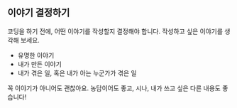 ## 이야기 결정하기

코딩을 하기 전에, 어떤 이야기를 작성할지 결정해야 합니다. 작성하고 싶은 이야기를 생각해 보세요.

+ 유명한 이야기
+ 내가 만든 이야기
+ 내가 겪은 일, 혹은 내가 아는 누군가가 겪은 일

꼭 이야기가 아니어도 괜찮아요. 농담이어도 좋고, 시나, 내가 쓰고 싶은 다른 내용도 좋습니다!